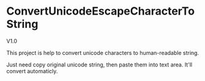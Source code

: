 ConvertUnicodeEscapeCharacterToString
=====================================
  V1.0 <p>
  This project is help to convert unicode characters to human-readable string.<p>
  Just need copy original unicode string, then paste them into text area. It'll convert automaticly.

